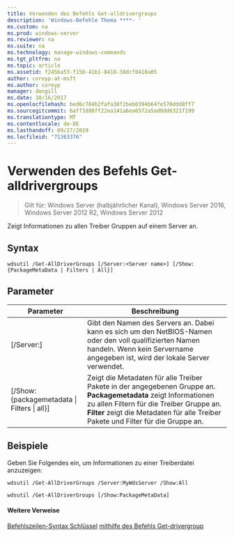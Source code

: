 ```yaml
---
title: Verwenden des Befehls Get-alldrivergroups
description: 'Windows-Befehle Thema ****- '
ms.custom: na
ms.prod: windows-server
ms.reviewer: na
ms.suite: na
ms.technology: manage-windows-commands
ms.tgt_pltfrm: na
ms.topic: article
ms.assetid: f245ba53-f150-41b1-8418-38dcf0410a05
author: coreyp-at-msft
ms.author: coreyp
manager: dongill
ms.date: 10/16/2017
ms.openlocfilehash: bed6c784b2fafa30f2beb0394b64fe570ddd8ff7
ms.sourcegitcommit: 6aff3d88ff22ea141a6ea6572a5ad8dd6321f199
ms.translationtype: MT
ms.contentlocale: de-DE
ms.lasthandoff: 09/27/2019
ms.locfileid: "71363376"
---
```

# <a name="using-the-get-alldrivergroups-command"></a>Verwenden des Befehls Get-alldrivergroups

>Gilt für: Windows Server (halbjährlicher Kanal), Windows Server 2016, Windows Server 2012 R2, Windows Server 2012

Zeigt Informationen zu allen Treiber Gruppen auf einem Server an.
## <a name="syntax"></a>Syntax
```
wdsutil /Get-AllDriverGroups [/Server:<Server name>] [/Show:{PackageMetaData | Filters | All}]
```
## <a name="parameters"></a>Parameter
|Parameter|Beschreibung|
|-------|--------|
|[/Server:<Server name>]|Gibt den Namen des Servers an. Dabei kann es sich um den NetBIOS-Namen oder den voll qualifizierten Namen handeln. Wenn kein Servername angegeben ist, wird der lokale Server verwendet.|
|[/Show: {packagemetadata &#124; Filters &#124; all}]|Zeigt die Metadaten für alle Treiber Pakete in der angegebenen Gruppe an. **Packagemetadata** zeigt Informationen zu allen Filtern für die Treiber Gruppe an. **Filter** zeigt die Metadaten für alle Treiber Pakete und Filter für die Gruppe an.|
## <a name="BKMK_examples"></a>Beispiele
Geben Sie Folgendes ein, um Informationen zu einer Treiberdatei anzuzeigen:
```
wdsutil /Get-AllDriverGroups /Server:MyWdsServer /Show:All
```
```
wdsutil /Get-AllDriverGroups [/Show:PackageMetaData]
```
#### <a name="additional-references"></a>Weitere Verweise
[Befehlszeilen-Syntax Schlüssel](command-line-syntax-key.md)
[mithilfe des Befehls Get-drivergroup](using-the-get-drivergroup-command.md)
